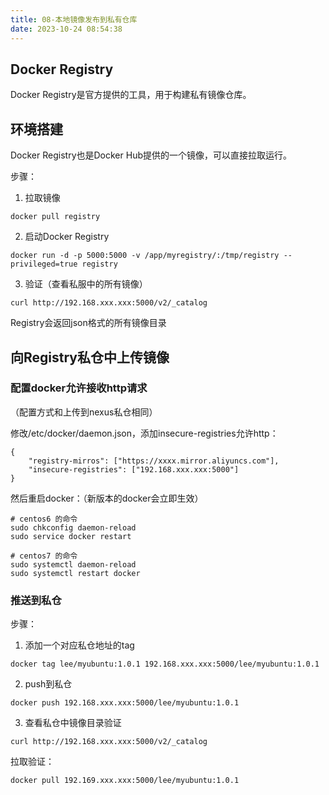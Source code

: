 ```yaml
---
title: 08-本地镜像发布到私有仓库
date: 2023-10-24 08:54:38
---
```


## Docker Registry

Docker Registry是官方提供的工具，用于构建私有镜像仓库。

## 环境搭建

Docker Registry也是Docker Hub提供的一个镜像，可以直接拉取运行。

步骤：

1. 拉取镜像

```Shell
docker pull registry
```

2. 启动Docker Registry

```Shell
docker run -d -p 5000:5000 -v /app/myregistry/:/tmp/registry --privileged=true registry
```

3. 验证（查看私服中的所有镜像）

```Shell
curl http://192.168.xxx.xxx:5000/v2/_catalog
```

Registry会返回json格式的所有镜像目录

## 向Registry私仓中上传镜像

### 配置docker允许接收http请求

（配置方式和上传到nexus私仓相同）

修改/etc/docker/daemon.json，添加insecure-registries允许http：

```Shell
{
    "registry-mirros": ["https://xxxx.mirror.aliyuncs.com"],
    "insecure-registries": ["192.168.xxx.xxx:5000"]
}
```

然后重启docker：（新版本的docker会立即生效）

```Shell
# centos6 的命令
sudo chkconfig daemon-reload
sudo service docker restart

# centos7 的命令
sudo systemctl daemon-reload
sudo systemctl restart docker
```

### 推送到私仓

步骤：

1. 添加一个对应私仓地址的tag

```Shell
docker tag lee/myubuntu:1.0.1 192.168.xxx.xxx:5000/lee/myubuntu:1.0.1
```

2. push到私仓

```Shell
docker push 192.168.xxx.xxx:5000/lee/myubuntu:1.0.1
```

3. 查看私仓中镜像目录验证
```Shell
curl http://192.168.xxx.xxx:5000/v2/_catalog
```

拉取验证：

```Shell
docker pull 192.169.xxx.xxx:5000/lee/myubuntu:1.0.1
```


